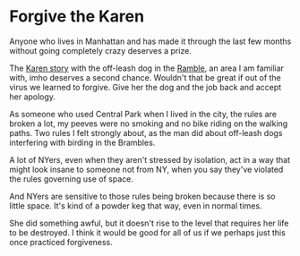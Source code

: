 # Forgive the Karen
Anyone who lives in Manhattan and has made it through the last few months without going completely crazy deserves a prize. 

The <a href="https://www.nytimes.com/2020/05/26/nyregion/amy-cooper-dog-central-park.html">Karen story</a> with the off-leash dog in the <a href="https://en.wikipedia.org/wiki/The_Ramble_and_Lake">Ramble</a>, an area I am familiar with, imho deserves a second chance. Wouldn't that be great if out of the virus we learned to forgive. Give her the dog and the job back and accept her apology. 

As someone who used Central Park when I lived in the city, the rules are broken a lot, my peeves were no smoking and no bike riding on the walking paths. Two rules I felt strongly about, as the man did about off-leash dogs interfering with birding in the Brambles. 

A lot of NYers, even when they aren't stressed by isolation, act in a way that might look insane to someone not from NY, when you say they've violated the rules governing use of space. 

And NYers are sensitive to those rules being broken because there is so little space. It's kind of a powder keg that way, even in normal times. 

She did something awful, but it doesn't rise to the level that requires her life to be destroyed. I think it would be good for all of us if we perhaps just this once practiced forgiveness.

